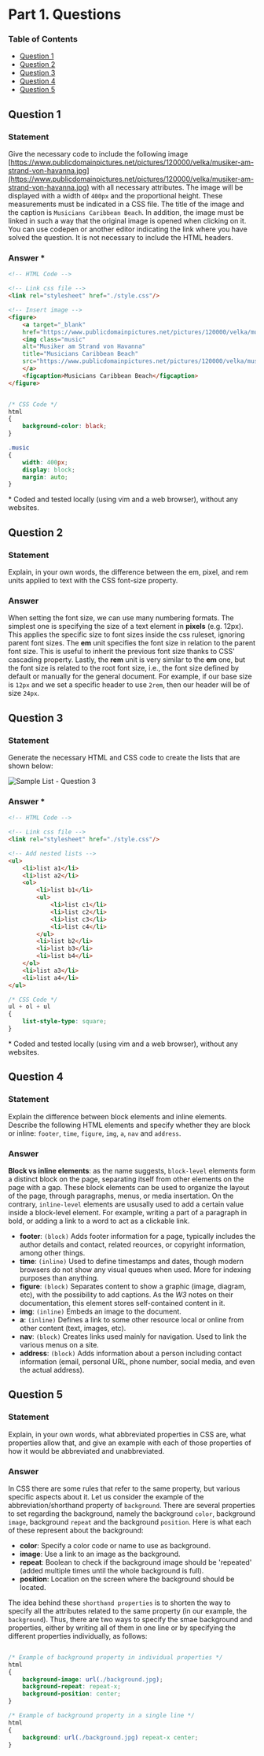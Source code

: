 <!-- *********************************************************************** -->
<!--                                                                         -->
<!--                                         =@@*   +@@+                     -->
<!--                                         =@@*   +@@+ :*%@@@%*:           -->
<!--                                         =@@*   =@@+.@@@=--%@@-          -->
<!--                                         :@@%. .#@@--@@*   +@@* .+%@@@   -->
<!-- README.md                                =%@@@@@@+ =@@*   =@@+.@@@+-=   -->
<!--                                            .---:   -@@#.  *@@--@@*      -->
<!-- By: aperez-b <aperez-b@uoc.edu>                     +@@@@@@@* +@@+      -->
<!--                                                       :-==:.  -@@#      -->
<!-- Created: 2022/10/29 11:53:10 by aperez-b                       +@@@%@   -->
<!-- Updated: 2022/11/17 11:56:20 by aperez-b                                -->
<!--                                                                         -->
<!-- *********************************************************************** -->

# Part 1. Questions

### Table of Contents

- [Question 1](#question-1)
- [Question 2](#question-2)
- [Question 3](#question-3)
- [Question 4](#question-4)
- [Question 5](#question-5)

## Question 1

### Statement

Give the necessary code to include the following image [https://www.publicdomainpictures.net/pictures/120000/velka/musiker-am-strand-von-havanna.jpg](https://www.publicdomainpictures.net/pictures/120000/velka/musiker-am-strand-von-havanna.jpg) with all necessary attributes. The image will be displayed with a width of ``400px`` and the proportional height. These measurements must be indicated in a CSS file. The title of the image and the caption is ``Musicians Caribbean Beach``. In addition, the image must be linked in such a way that the original image is opened when clicking on it. You can use codepen or another editor indicating the link where you have solved the question. It is not necessary to include the HTML headers.

### Answer \*


```HTML
<!-- HTML Code -->

<!-- Link css file -->
<link rel="stylesheet" href="./style.css"/>

<!-- Insert image -->
<figure>
    <a target="_blank"
    href="https://www.publicdomainpictures.net/pictures/120000/velka/musiker-am-strand-von-havanna.jpg">
    <img class="music"
    alt="Musiker am Strand von Havanna"
    title="Musicians Caribbean Beach"
    src="https://www.publicdomainpictures.net/pictures/120000/velka/musiker-am-strand-von-havanna.jpg">
    </a>
    <figcaption>Musicians Caribbean Beach</figcaption>
</figure>
```
```CSS

/* CSS Code */
html
{
    background-color: black;
}

.music
{
    width: 400px;
    display: block;
    margin: auto;
}
```
\* Coded and tested locally (using vim and a web browser), without any websites.

## Question 2

### Statement

Explain, in your own words, the difference between the em, pixel, and rem units applied to text with the CSS font-size property.

### Answer

When setting the font size, we can use many numbering formats. The simplest one is specifying the size of a text element in **pixels** (e.g. 12px). This applies the specific size to font sizes inside the css ruleset, ignoring parent font sizes. The **em** unit specifies the font size in relation to the parent font size. This is useful to inherit the previous font size thanks to CSS' cascading property. Lastly, the **rem** unit is very similar to the **em** one, but the font size is related to the root font size, i.e., the font size defined by default or manually for the general document. For example, if our base size is ``12px`` and we set a specific header to use ``2rem``, then our header will be of size ``24px``.


## Question 3

### Statement

Generate the necessary HTML and CSS code to create the lists that are shown below:

![Sample List - Question 3](https://user-images.githubusercontent.com/40824677/198830060-5ad11e8d-c311-4f35-9a59-b0c1b2e4bb80.jpeg)

### Answer \*


```HTML
<!-- HTML Code -->

<!-- Link css file -->
<link rel="stylesheet" href="./style.css"/>

<!-- Add nested lists -->
<ul>
    <li>list a1</li>
    <li>list a2</li>
    <ol>
        <li>list b1</li>
        <ul>
            <li>list c1</li>
            <li>list c2</li>
            <li>list c3</li>
            <li>list c4</li>
        </ul>
        <li>list b2</li>
        <li>list b3</li>
        <li>list b4</li>
    </ol>
    <li>list a3</li>
    <li>list a4</li>
</ul>
```

```CSS
/* CSS Code */
ul + ol + ul
{
    list-style-type: square;
}
```
\* Coded and tested locally (using vim and a web browser), without any websites.

## Question 4

### Statement

Explain the difference between block elements and inline elements. Describe the following HTML elements and specify whether they are block or inline: ``footer``, ``time``, ``figure``, ``img``, ``a``, ``nav`` and ``address``.

### Answer

**Block vs inline elements**: as the name suggests, ``block-level`` elements form a distinct block on the page, separating itself from other elements on the page with a gap. These block elements can be used to organize the layout of the page, through paragraphs, menus, or media insertation. On the contrary, ``inline-level`` elements are ususally used to add a certain value inside a block-level element. For example, writing a part of a paragraph in bold, or adding a link to a word to act as a clickable link.

- **footer**: ``(block)`` Adds footer information for a page, typically includes the author details and contact, related reources, or copyright information, among other things.
- **time**: ``(inline)`` Used to define timestamps and dates, though modern browsers do not show any visual queues when used. More for indexing purposes than anything.
- **figure**: ``(block)`` Separates content to show a graphic (image, diagram, etc), with the possibility to add captions. As the *W3* notes on their documentation, this element stores self-contained content in it.
- **img**: ``(inline)`` Embeds an image to the document.
- **a**: ``(inline)`` Defines a link to some other resource local or online from other content (text, images, etc).
- **nav**: ``(block)`` Creates links used mainly for navigation. Used to link the various menus on a site.
- **address**: ``(block)`` Adds information about a person including contact information (email, personal URL, phone number, social media, and even the actual address).

## Question 5

### Statement

Explain, in your own words, what abbreviated properties in CSS are, what properties allow that, and give an example with each of those properties of how it would be abbreviated and unabbreviated.

### Answer

In CSS there are some rules that refer to the same property, but various specific aspects about it. Let us consider the example of the abbreviation/shorthand property of ``background``. There are several properties to set regarding the background, namely the background ``color``, background ``image``, background ``repeat`` and the background ``position``. Here is what each of these represent about the background:

- **color**: Specify a color code or name to use as background.
- **image**: Use a link to an image as the background.
- **repeat**: Boolean to check if the background image should be 'repeated' (added multiple times until the whole background is full).
- **position**: Location on the screen where the background should be located.

The idea behind these ``shorthand properties`` is to shorten the way to specify all the attributes related to the same property (in our example, the ``background``). Thus, there are two ways to specify the smae background and properties, either by writing all of them in one line or by specifying the different properties individually, as follows:

```css

/* Example of background property in individual properties */
html
{
    background-image: url(./background.jpg);
    background-repeat: repeat-x;
    background-position: center;
}

/* Example of background property in a single line */
html
{
    background: url(./background.jpg) repeat-x center;
}
```
